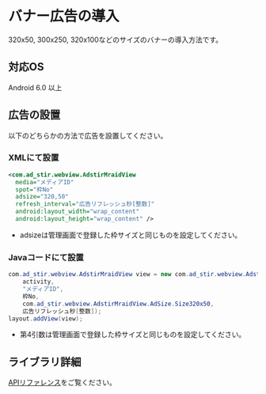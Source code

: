 # バナー広告の導入

320x50, 300x250, 320x100などのサイズのバナーの導入方法です。

## 対応OS
Android 6.0 以上

## 広告の設置
以下のどちらかの方法で広告を設置してください。

### XMLにて設置
```xml
<com.ad_stir.webview.AdstirMraidView
  media="メディアID"
  spot="枠No"
  adsize="320,50"
  refresh_interval="広告リフレッシュ秒[整数]"
  android:layout_width="wrap_content"
  android:layout_height="wrap_content" />
```
* adsizeは管理画面で登録した枠サイズと同じものを設定してください。

### Javaコードにて設置
```java
com.ad_stir.webview.AdstirMraidView view = new com.ad_stir.webview.AdstirMraidView(
    activity,
    "メディアID",
    枠No,
    com.ad_stir.webview.AdstirMraidView.AdSize.Size320x50,
    広告リフレッシュ秒[整数]);
layout.addView(view);
```
* 第4引数は管理画面で登録した枠サイズと同じものを設定してください。

## ライブラリ詳細

[APIリファレンス](../api/index.md#バナー広告)をご覧ください。